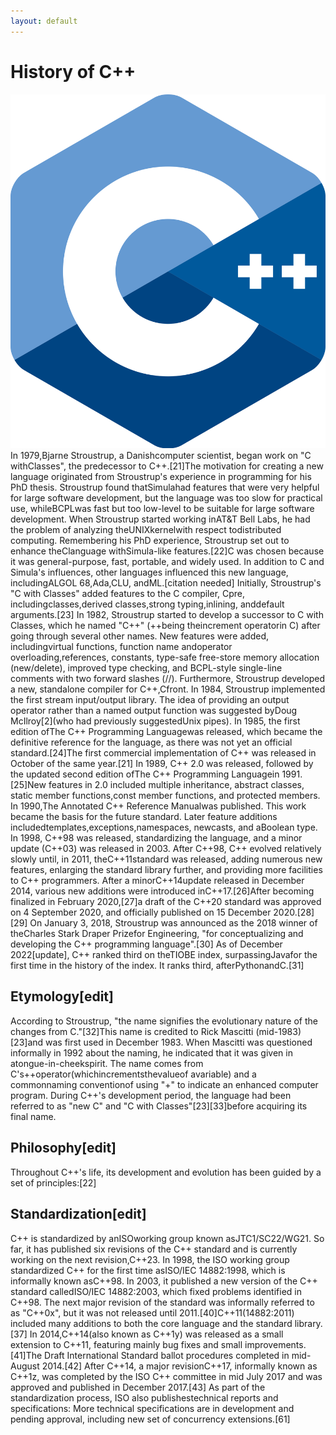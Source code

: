 ```yaml
---
layout: default
---
```

# History of C++
![/assets/C++.png](/assets/C++.png)
In 1979,Bjarne Stroustrup, a Danishcomputer scientist, began work on "C withClasses", the predecessor to C++.[21]The motivation for creating a new language originated from Stroustrup's experience in programming for his PhD thesis. Stroustrup found thatSimulahad features that were very helpful for large software development, but the language was too slow for practical use, whileBCPLwas fast but too low-level to be suitable for large software development. When Stroustrup started working inAT&T Bell Labs, he had the problem of analyzing theUNIXkernelwith respect todistributed computing. Remembering his PhD experience, Stroustrup set out to enhance theClanguage withSimula-like features.[22]C was chosen because it was general-purpose, fast, portable, and widely used. In addition to C and Simula's influences, other languages influenced this new language, includingALGOL 68,Ada,CLU, andML.[citation needed]
Initially, Stroustrup's "C with Classes" added features to the C compiler, Cpre, includingclasses,derived classes,strong typing,inlining, anddefault arguments.[23]
In 1982, Stroustrup started to develop a successor to C with Classes, which he named "C++" (++being theincrement operatorin C) after going through several other names. New features were added, includingvirtual functions, function name andoperator overloading,references, constants, type-safe free-store memory allocation (new/delete), improved type checking, and BCPL-style single-line comments with two forward slashes (//). Furthermore, Stroustrup developed a new, standalone compiler for C++,Cfront.
In 1984, Stroustrup implemented the first stream input/output library. The idea of providing an output operator rather than a named output function was suggested byDoug McIlroy[2](who had previously suggestedUnix pipes).
In 1985, the first edition ofThe C++ Programming Languagewas released, which became the definitive reference for the language, as there was not yet an official standard.[24]The first commercial implementation of C++ was released in October of the same year.[21]
In 1989, C++ 2.0 was released, followed by the updated second edition ofThe C++ Programming Languagein 1991.[25]New features in 2.0 included multiple inheritance, abstract classes, static member functions,const member functions, and protected members. In 1990,The Annotated C++ Reference Manualwas published. This work became the basis for the future standard. Later feature additions includedtemplates,exceptions,namespaces, newcasts, and aBoolean type.
In 1998, C++98 was released, standardizing the language, and a minor update (C++03) was released in 2003.
After C++98, C++ evolved relatively slowly until, in 2011, theC++11standard was released, adding numerous new features, enlarging the standard library further, and providing more facilities to C++ programmers. After a minorC++14update released in December 2014, various new additions were introduced inC++17.[26]After becoming finalized in February 2020,[27]a draft of the C++20 standard was approved on 4 September 2020, and officially published on 15 December 2020.[28][29]
On January 3, 2018, Stroustrup was announced as the 2018 winner of theCharles Stark Draper Prizefor Engineering, "for conceptualizing and developing the C++ programming language".[30]
As of December 2022[update], C++ ranked third on theTIOBE index, surpassingJavafor the first time in the history of the index. It ranks third, afterPythonandC.[31]
## Etymology[edit]
According to Stroustrup, "the name signifies the evolutionary nature of the changes from C."[32]This name is credited to Rick Mascitti (mid-1983)[23]and was first used in December 1983. When Mascitti was questioned informally in 1992 about the naming, he indicated that it was given in atongue-in-cheekspirit. The name comes from C's++operator(whichincrementsthevalueof avariable) and a commonnaming conventionof using "+" to indicate an enhanced computer program.
During C++'s development period, the language had been referred to as "new C" and "C with Classes"[23][33]before acquiring its final name.
## Philosophy[edit]
Throughout C++'s life, its development and evolution has been guided by a set of principles:[22]
## Standardization[edit]
C++ is standardized by anISOworking group known asJTC1/SC22/WG21. So far, it has published six revisions of the C++ standard and is currently working on the next revision,C++23.
In 1998, the ISO working group standardized C++ for the first time asISO/IEC 14882:1998, which is informally known asC++98. In 2003, it published a new version of the C++ standard calledISO/IEC 14882:2003, which fixed problems identified in C++98.
The next major revision of the standard was informally referred to as "C++0x", but it was not released until 2011.[40]C++11(14882:2011) included many additions to both the core language and the standard library.[37]
In 2014,C++14(also known as C++1y) was released as a small extension to C++11, featuring mainly bug fixes and small improvements.[41]The Draft International Standard ballot procedures completed in mid-August 2014.[42]
After C++14, a major revisionC++17, informally known as C++1z, was completed by the ISO C++ committee in mid July 2017 and was approved and published in December 2017.[43]
As part of the standardization process, ISO also publishestechnical reports and specifications:
More technical specifications are in development and pending approval, including new set of concurrency extensions.[61]
